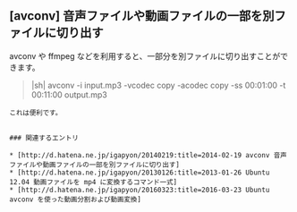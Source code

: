 ## [avconv] 音声ファイルや動画ファイルの一部を別ファイルに切り出す

avconv や ffmpeg などを利用すると、一部分を別ファイルに切り出すことができます。
>|sh|
avconv -i input.mp3 -vcodec copy -acodec copy -ss 00:01:00 -t 00:11:00 output.mp3
```
これは便利です。


### 関連するエントリ

* [http://d.hatena.ne.jp/igapyon/20140219:title=2014-02-19 avconv 音声ファイルや動画ファイルの一部を別ファイルに切り出す]
* [http://d.hatena.ne.jp/igapyon/20130126:title=2013-01-26 Ubuntu 12.04 動画ファイルを mp4 に変換するコマンド一式]
* [http://d.hatena.ne.jp/igapyon/20160323:title=2016-03-23 Ubuntu avconv を使った動画分割および動画変換]

